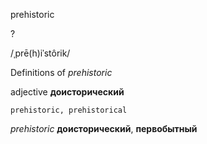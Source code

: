 prehistoric

?

/ˌprē(h)iˈstôrik/

Definitions of _prehistoric_

adjective
**доисторический**

    prehistoric, prehistorical

_prehistoric_
**доисторический**, **первобытный**